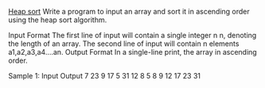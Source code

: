 [Heap sort](https://www.codechef.com/practice/course/heaps/HEAPF/problems/HEAPEDU4?tab=statement)
Write a program to input an array and sort it in ascending order using the heap sort algorithm.

Input Format
The first line of input will contain a single integer 
n
n, denoting the length of an array.
The second line of input will contain n elements a1,a2,a3,a4....an.
Output Format
In a single-line print, the array in ascending order.

Sample 1:
Input
Output
7
23 9 17 5 31 12 8
5 8 9 12 17 23 31
